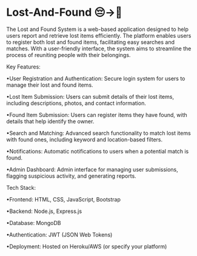 # Lost-And-Found 😔->🥳

The Lost and Found System is a web-based application designed to help users report and retrieve lost items efficiently. The platform enables users to register both lost and found items, facilitating easy searches and matches. With a user-friendly interface, the system aims to streamline the process of reuniting people with their belongings.

Key Features:

•User Registration and Authentication: Secure login system for users to manage their lost and found items.

•Lost Item Submission: Users can submit details of their lost items, including descriptions, photos, and contact information.

•Found Item Submission: Users can register items they have found, with details that help identify the owner.

•Search and Matching: Advanced search functionality to match lost items with found ones, including keyword and location-based filters.

•Notifications: Automatic notifications to users when a potential match is found.

•Admin Dashboard: Admin interface for managing user submissions, flagging suspicious activity, and generating reports.


Tech Stack:

•Frontend: HTML, CSS, JavaScript, Bootstrap

•Backend: Node.js, Express.js

•Database: MongoDB

•Authentication: JWT (JSON Web Tokens)

•Deployment: Hosted on Heroku/AWS (or specify your platform)
